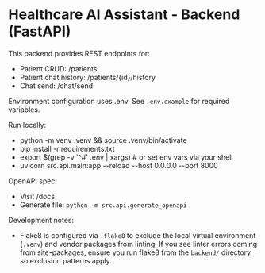 # Healthcare AI Assistant - Backend (FastAPI)

This backend provides REST endpoints for:
- Patient CRUD: /patients
- Patient chat history: /patients/{id}/history
- Chat send: /chat/send

Environment configuration uses .env.
See `.env.example` for required variables.

Run locally:
- python -m venv .venv && source .venv/bin/activate
- pip install -r requirements.txt
- export $(grep -v '^#' .env | xargs)  # or set env vars via your shell
- uvicorn src.api.main:app --reload --host 0.0.0.0 --port 8000

OpenAPI spec:
- Visit /docs
- Generate file: `python -m src.api.generate_openapi`

Development notes:
- Flake8 is configured via `.flake8` to exclude the local virtual environment (`.venv`) and vendor packages from linting. If you see linter errors coming from site-packages, ensure you run flake8 from the `backend/` directory so exclusion patterns apply.
